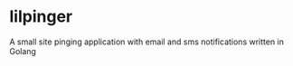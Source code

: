 lilpinger
=========

A small site pinging application with email and sms notifications written in Golang
